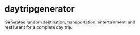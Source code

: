 # daytripgenerator
Generates random destination, transportation, entertainment, and restaurant for a complete day trip.
